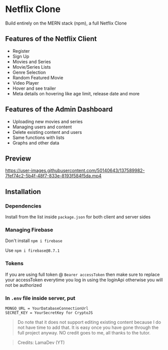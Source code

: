 # Netflix Clone

Build entirely on the MERN stack (npm), a full Netflix Clone

## Features of the Netflix Client
- Register
- Sign Up
- Movies and Series
- Movie/Series Lists
- Genre Selection
- Random Featured Movie
- Video Player
- Hover and see trailer
- Meta details on hovering like age limit, release date and more

## Features of the Admin Dashboard
- Uploading new movies and series
- Managing users and content
- Delete existing content and users
- Same functions with lists
- Graphs and other data

## Preview

https://user-images.githubusercontent.com/50140643/137589982-7fef74c2-5b4f-48f7-833e-8193f584f5da.mp4

## Installation

### Dependencies
Install from the list inside `package.json` for both client and server sides

### Managing Firebase

Don't install `npm i firebase`

Use `npm i firebase@8.7.1`

### Tokens 
If you are using full token @ `Bearer accessToken` then make sure to replace your accessToken everytime you log in using the loginApi otherwise you will not be authorized

### In `.env` file inside server, put

```
MONGO_URL = YourDatabaseConnectionUrl
SECRET_KEY = YourSecretKey for CryptoJS
``` 

> Do note that it does not support editing existing content because I do not have time to add that. It is easy once you have gone through the full project anyway. NO credit goes to me, all thanks to the tutor.

> Credits: LamaDev (YT)
